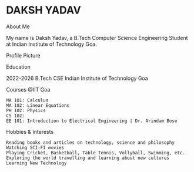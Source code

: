 # DAKSH YADAV

About Me

My name is Daksh Yadav, a B.Tech Computer Science Engineering Student at Indian Institute of Technology Goa.

Profile Picture

Education

2022-2026	B.Tech CSE Indian Institute of Technology Goa

Courses @IIT Goa

    MA 101: Calculus
    MA 102: Linear Equations
    PH 102: Physics
    CS 102: 
    EE 101: Introduction to Electrical Engineering | Dr. Arindam Bose

Hobbies & Interests

    Reading books and articles on technology, science and philosophy
    Watching SCI-FI movies
    Playing Cricket, Basketball, Table Tennis, Vollyball, Swimming, etc.
    Exploring the world travelling and learning about new cultures
    Learning New Technology 
